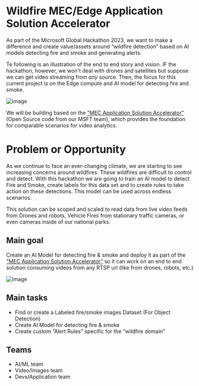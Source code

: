 # Wildfire MEC/Edge Application Solution Accelerator

As part of the Microsoft Global Hackathon 2023, we want to make a difference and create value/assets around “wildfire detection” based on AI models detecting fire and smoke and generating alerts. 

Te following is an illustration of the end to end story and vision. IF the hackathon, however, we won't deal with drones and satellites but suppose we can get video streaming from *any* source. Then, the focus for this current project is on the Edge compute and AI model for detecting fire and smoke.

![image](https://github.com/CESARDELATORRE/wildfire-app-solution-accelerator/assets/1712635/72b2dadb-798c-446c-abb5-25773425aa3d)

We will be building based on the ["MEC Application Solution Accelerator”](https://github.com/Azure/mec-app-solution-accelerator) (Open Source code from our MSFT team), which provides the foundation for comparable scenarios for video analytics.

# Problem or Opportunity

As we continue to face an ever-changing climate, we are starting to see increasing concerns around wildfires. These wildfires are difficult to control and detect. With this hackathon we are going to train an AI model to detect Fire and Smoke, create labels for this data set and to create rules to take action on these detections. This model can be used across endless scenarios.

This solution can be scoped and scaled to read data from live video feeds from Drones and robots, Vehicle Fires from stationary traffic cameras, or even cameras inside of our national parks.

## Main goal

Create an AI Model for detecting fire & smoke and deploy it as part of the ["MEC Application Solution Accelerator”](https://github.com/Azure/mec-app-solution-accelerator) so it can work on an end to end solution consuming videos from any RTSP url (like from drones, robots, etc.) 

![image](https://github.com/CESARDELATORRE/wildfire-app-solution-accelerator/assets/1712635/83f19ee2-60ae-42df-80f9-81ac68f62ff4)

## Main tasks
- Find or create a Labeled fire/smoke images Dataset (For Object Detection)
- Create AI Model for detecting fire & smoke
- Create custom “Alert Rules” specific for the “wildfire domain”

## Teams

- AI/ML team
- Video/Images team
- Devs/Application team
  
